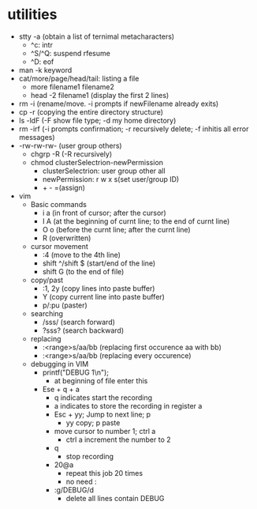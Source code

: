 # utilities
- stty -a (obtain a list of ternimal metacharacters)
    - ^c: intr
    - ^S/^Q: suspend rfesume
    - ^D: eof
- man -k keyword
- cat/more/page/head/tail: listing a file
    - more filename1 filename2
    - head -2 filename1 (display the first 2 lines)
- rm -i (rename/move. -i prompts if newFilename already exits)
- cp -r (copying the entire directory structure)
- ls -ldF (-F show file type; -d my home directory)
- rm -irf (-i prompts confirmation; -r recursively delete; -f inhitis all error messages)
- -rw-rw-rw- (user group others)
    - chgrp -R (-R recursively) 
    - chmod clusterSelectrion-newPermission
        - clusterSelectrion: user group other all
        - newPermission: r w x s(set user/group ID)
        -  \+ - =(assign)
- vim
    - Basic commands    
        - i a (in front of cursor; after the cursor)
        - I A (at the beginning of curnt line; to the end of curnt line)
        - O o (before the curnt line; after the curnt line)
        - R (overwritten)
    - cursor movement
        - :4 (move to the 4th line)
        - shift ^/shift $ (start/end of the line)
        - shift G (to the end of file)
    - copy/past
        - :1, 2y (copy lines into paste buffer)
        - Y (copy current line into paste buffer)
        - p/:pu (paster)
    - searching
        - /sss/ (search forward)
        - ?sss? (search backward)
    - replacing
        - :\<range>s/aa/bb (replacing first occurence aa with bb)
        - :\<range>s/aa/bb (replacing every occurence)
    - debugging in VIM
        - printf("DEBUG 1\n");
            - at beginning of file enter this
        - Ese + q + a
            - q indicates start the recording
            - a indicates to store the recording in register a
            - Esc + yy; Jump to next line; p
                - yy copy; p paste
            - move cursor to number 1; ctrl a
                - ctrl a increment the number to 2
            - q
                - stop recording
            - 20@a
                - repeat this job 20 times
                - no need :
            - :g/DEBUG/d
                - delete all lines contain DEBUG

